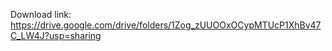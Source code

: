 Download link:
https://drive.google.com/drive/folders/1Zog_zUUOOxOCypMTUcP1XhBv47C_LW4J?usp=sharing
